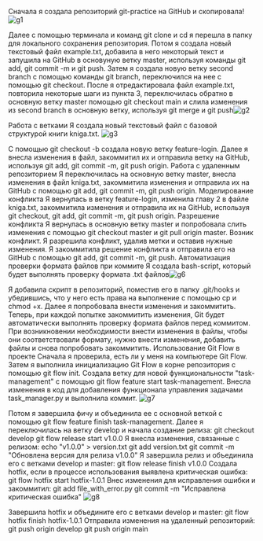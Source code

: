 Сначала я создала репозиторий git-practice на GitHub и скопировала! ![g1](https://github.com/dieuvinakilebe/git-practice/assets/130928224/b1f2eb0c-e811-48df-8326-ba268f442a87)




Далее с помощью терминала и команд git clone и cd я перешла в папку для локального сохранения репозитория.
Потом я создала новый текстовый файл example.txt, добавила в него некоторый текст и запушила на GitHub в основуную ветку master, используя команды git add, git commit -m и git push.
Затем я создала новую ветку second branch с помощью команды git branch, переключился на нее с помощью git checkout.
После я отредактировала файл example.txt, повторила некоторые шаги из пункта 3, переключилась обратно в основную ветку master помощью git checkout main и слила изменения из second branch в основную ветку, используя git merge и git push![g2](https://github.com/dieuvinakilebe/git-practice/assets/130928224/2fdce9a8-5bad-428a-9298-7ce33e018028)


  


Работа с ветками
Я создала новый текстовый файл с базовой структурой книги kniga.txt.
 ![g3](https://github.com/dieuvinakilebe/git-practice/assets/130928224/06b0ecc3-4987-4546-922e-0c600707d380)


С помощью git checkout -b создала новую ветку feature-login.
Далее я внесла изменения в файл, закоммитил их и отправила ветку на GitHub, используя git add, git commit -m, git push origin.
Работа с удаленным репозиторием
Я переключилась на основную ветку master, внесла изменения в файл kniga.txt, закоммитила изменения и отправила их на GitHub с помощью git add, git commit -m, git push origin.
Моделирование конфликта
Я вернулась в ветку feature-login, изменила главу 2 в файле kniga.txt, закоммитила изменения и отправила их на GitHub, используя git checkout, git add, git commit -m, git push origin.
Разрешение конфликта
Я вернулась в основную ветку master и попробовала слить изменения с помощью git checkout master и git pull origin master. Возник конфликт.
Я разрешила конфликт, удалив метки и оставив нужные изменения.
Я закоммитила решение конфликта и отправила его на GitHub с помощью git add, git commit -m, git push.
Автоматизация проверки формата файлов при коммите
Я создала bash-script, который будет выполнять проверку формата .txt файлов![g6](https://github.com/dieuvinakilebe/git-practice/assets/130928224/128a6779-b4f2-4d95-87c0-f4c3b55e2d80)



Я добавила скрипт в репозиторий, поместив его в папку .git/hooks и убедившись, что у него есть права на выполнение с помощью cp и chmod +x.
Далее я попробовала внести изменения и закоммитить. Теперь, при каждой попытке закоммитить изменения, Git будет автоматически выполнять проверку формата файлов перед коммитом.
При возникновении необходимости внести изменения в файлы, чтобы они соответствовали формату, нужно внести изменения, добавить файлы и снова попробовать закоммитить.
Использование Git Flow в проекте
Сначала я проверила, есть ли у меня на компьютере Git Flow.
Затем я выполнила инициализацию Git Flow в корне репозитория с помощью git flow init.
Создала ветку для новой функциональности "task-management" с помощью git flow feature start task-management.
Внесла изменения в код для добавления функционала управления задачами task_manager.py и выполнила коммит.
  ![g7](https://github.com/dieuvinakilebe/git-practice/assets/130928224/13233fe5-8e35-4adb-93a4-ae5f50079bfe)


Потом я завершила фичу и объединила ее с основной веткой с помощью git flow feature finish task-management.
Далее я переключилась на ветку develop и начала создание релиза:
git checkout develop
git flow release start v1.0.0
Я внесла изменения, связанные с релизом:
echo "v1.0.0" > version.txt
git add version.txt
git commit -m "Обновлена версия для релиза v1.0.0"
Я завершила релиз и объединила его с ветками develop и master:
git flow release finish v1.0.0
Создала hotfix, если в процессе использования выявлена критическая ошибка:
git flow hotfix start hotfix-1.0.1
Внес изменения для исправления ошибки и закоммитил:
git add file_with_error.py
git commit -m "Исправлена критическая ошибка"
  ![g8](https://github.com/dieuvinakilebe/git-practice/assets/130928224/90dffe72-ba2d-44ff-9a73-483075e6c00b)


Завершила hotfix и объедините его с ветками develop и master:
git flow hotfix finish hotfix-1.0.1
Отправила изменения на удаленный репозиторий:
git push origin develop
git push origin main


